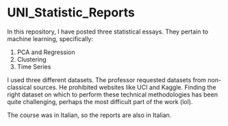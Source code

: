 # UNI_Statistic_Reports
In this repository, I have posted three statistical essays. They pertain to machine learning, specifically:
  1) PCA and Regression
  2) Clustering
  3) Time Series

I used three different datasets. The professor requested datasets from non-classical sources. He prohibited websites like UCI and Kaggle. Finding the right dataset on which to perform these technical methodologies has been quite challenging, perhaps the most difficult part of the work (lol).

The course was in Italian, so the reports are also in Italian.
